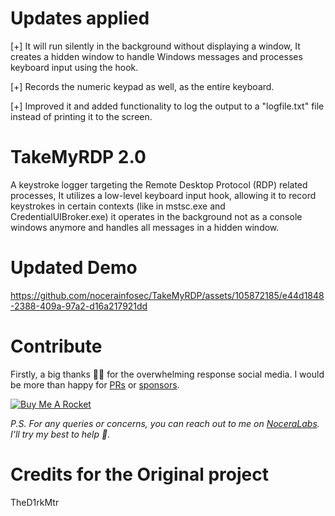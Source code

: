 # Updates applied

[+] It will run silently in the background without displaying a window, It creates a hidden window to handle Windows messages and processes keyboard input using the hook.

[+] Records the numeric keypad as well, as the entire keyboard.

[+] Improved it and added functionality to log the output to a "logfile.txt" file instead of printing it to the screen.

# TakeMyRDP 2.0
A keystroke logger targeting the Remote Desktop Protocol (RDP) related processes, It utilizes a low-level keyboard input hook, allowing it to record keystrokes in certain contexts (like in mstsc.exe and CredentialUIBroker.exe) it operates in the background not as a console windows anymore and handles all messages in a hidden window.

# Updated Demo
https://github.com/nocerainfosec/TakeMyRDP/assets/105872185/e44d1848-2388-409a-97a2-d16a217921dd

# Contribute
Firstly, a big thanks 🙏🏻 for the overwhelming response social media. I would be more than happy for [PRs](https://help.github.com/articles/about-pull-requests/) or [sponsors](https://www.nocerainformatica.com.br).

<a href="https://www.buymeacoffee.com/guiinoceraE" target="_blank"><img src="https://www.buymeacoffee.com/assets/img/custom_images/orange_img.png" alt="Buy Me A Rocket" style="height: auto !important;width: auto !important;" ></a>

_P.S. For any queries or concerns, you can reach out to me on [NoceraLabs](https://nocerainformatica.com.br). I'll try my best to help 🙏._


# Credits for the Original project
TheD1rkMtr
